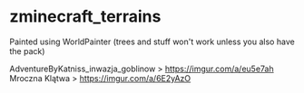 # zminecraft_terrains
Painted using WorldPainter (trees and stuff won't work unless you also have the pack)

AdventureByKatniss_inwazja_goblinow > https://imgur.com/a/eu5e7ah
Mroczna Klątwa > https://imgur.com/a/6E2yAzO

